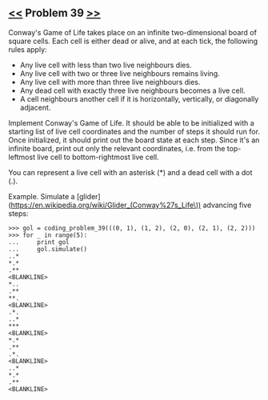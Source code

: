 ## [<<](../38) Problem 39 [>>](../40)

Conway's Game of Life takes place on an infinite two-dimensional board of square cells. Each cell is either dead or
alive, and at each tick, the following rules apply:

* Any live cell with less than two live neighbours dies.
* Any live cell with two or three live neighbours remains living.
* Any live cell with more than three live neighbours dies.
* Any dead cell with exactly three live neighbours becomes a live cell.
* A cell neighbours another cell if it is horizontally, vertically, or diagonally adjacent.

Implement Conway's Game of Life. It should be able to be initialized with a starting list of live cell coordinates
and the number of steps it should run for. Once initialized, it should print out the board state at each step.
Since it's an infinite board, print out only the relevant coordinates, i.e. from the top-leftmost live cell to
bottom-rightmost live cell.

You can represent a live cell with an asterisk (*) and a dead cell with a dot (.).

Example. Simulate a [glider](https://en.wikipedia.org/wiki/Glider_(Conway%27s_Life\)) advancing five steps:

    >>> gol = coding_problem_39(((0, 1), (1, 2), (2, 0), (2, 1), (2, 2)))
    >>> for _ in range(5):
    ...     print gol
    ...     gol.simulate()
    ..*
    *.*
    .**
    <BLANKLINE>
    *..
    .**
    **.
    <BLANKLINE>
    .*.
    ..*
    ***
    <BLANKLINE>
    *.*
    .**
    .*.
    <BLANKLINE>
    ..*
    *.*
    .**
    <BLANKLINE>
